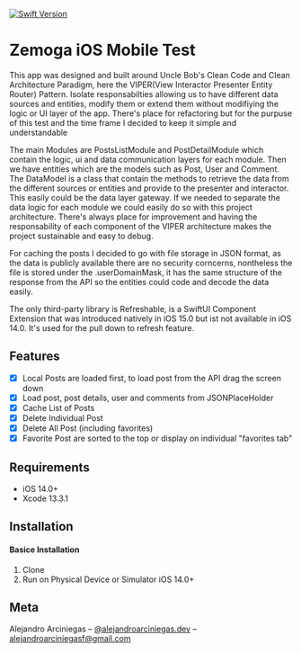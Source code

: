 
[![Swift Version][swift-image]][swift-url]


# Zemoga iOS Mobile Test

  This app was designed and built around Uncle Bob's Clean Code and Clean Architecture Paradigm, here the VIPER(View Interactor Presenter Entity Router) Pattern. Isolate responsabilties allowing us to have different data sources and entities, modify them or extend them  without  modifiying the logic or UI layer of the app. There's place for refactoring but for the purpuse of this test and the time frame I decided to keep it simple and understandable
    
   The main Modules are PostsListModule and PostDetailModule which contain the logic, ui and data communication layers for each module. Then we have entities which are the models such as Post, User and Comment. The DataModel is a class that contain the methods to retrieve the data from the different sources or entities and provide to the presenter and interactor. This easily could be the data layer gateway. If we needed to separate the data logic for each module we could easily do so with this project architecture. There's always place for improvement and having the responsability of each component of the VIPER architecture makes the project sustainable and easy to debug.
    
   For caching the posts I decided to go with file storage in JSON format, as the data is publicly available there are no security corncerns, nontheless the file is stored under the .userDomainMask, it has the same structure of the response from the API so the entities could code and decode the data easily.
    
  The only third-party library is Refreshable, is a SwiftUI Component Extension that was introduced natively in iOS 15.0 but ist not available in iOS 14.0. It's used for the pull down to refresh feature.


## Features
- [x] Local Posts are loaded first, to load post from the API drag the screen down 
- [x] Load post, post details, user and comments from JSONPlaceHolder 
- [x] Cache List of Posts
- [x] Delete Individual Post
- [x] Delete All Post (including favorites)
- [x] Favorite Post are sorted to the top or display on individual "favorites tab"

## Requirements

- iOS 14.0+
- Xcode 13.3.1

## Installation

#### Basice Installation
1. Clone
2. Run on Physical Device or Simulator iOS 14.0+

## Meta

Alejandro Arciniegas – [@alejandroarciniegas.dev](https://www.instagram.com/alejandroarciniegas.dev/) – alejandroarciniegasf@gmail.com



[swift-image]:https://img.shields.io/badge/swift-5.0-green.svg
[swift-url]: https://swift.org/
